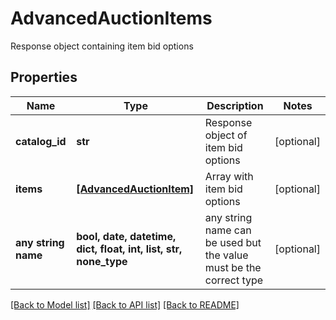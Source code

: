 # AdvancedAuctionItems

Response object containing item bid options

## Properties
Name | Type | Description | Notes
------------ | ------------- | ------------- | -------------
**catalog_id** | **str** | Response object of item bid options | [optional] 
**items** | [**[AdvancedAuctionItem]**](AdvancedAuctionItem.md) | Array with item bid options | [optional] 
**any string name** | **bool, date, datetime, dict, float, int, list, str, none_type** | any string name can be used but the value must be the correct type | [optional]

[[Back to Model list]](../README.md#documentation-for-models) [[Back to API list]](../README.md#documentation-for-api-endpoints) [[Back to README]](../README.md)


